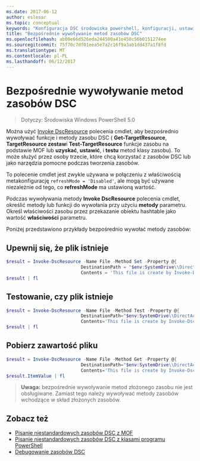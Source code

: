 ```yaml
---
ms.date: 2017-06-12
author: eslesar
ms.topic: conceptual
keywords: "Konfiguracja DSC środowiska powershell, konfiguracji, ustawienia"
title: "Bezpośrednie wywoływanie metod zasobów DSC"
ms.openlocfilehash: ab00e66d526eda244500a41e450c56b0151274ee
ms.sourcegitcommit: 75f70c7df01eea5e7a2c16f9a3ab1dd437a1f8fd
ms.translationtype: MT
ms.contentlocale: pl-PL
ms.lasthandoff: 06/12/2017
---
```

# <a name="calling-dsc-resource-methods-directly"></a>Bezpośrednie wywoływanie metod zasobów DSC

>Dotyczy: Środowiska Windows PowerShell 5.0

Można użyć [Invoke DscResource](https://technet.microsoft.com/en-us/library/mt517869.aspx) polecenia cmdlet, aby bezpośrednio wywoływać funkcje i metody zasobu DSC ( **Get-TargetResource**, **TargetResource zestaw**i  **Test-TargetResource** funkcje zasobu na podstawie MOF lub **uzyskać**, **ustawić**, i **testu** metod klasy zasobu). To może służyć przez osoby trzecie, które chcą korzystać z zasobów DSC lub jako narzędzia pomocne podczas tworzenia zasobów. 

To polecenie cmdlet jest zwykle używana w połączeniu z właściwością metakonfigurację `refreshMode = 'Disabled'`, ale mogą być używane niezależnie od tego, co **refreshMode** ma ustawioną wartość.

Podczas wywoływania metody **Invoke DscResource** polecenia cmdlet, określić metody lub funkcji do wywołania przy użyciu **metody** parametru. Określ właściwości zasobu przez przekazanie obiektu hashtable jako wartość **właściwości** parametru.

Poniżej przedstawiono przykłady bezpośrednio wywołać metody zasobów:

## <a name="ensure-a-file-is-present"></a>Upewnij się, że plik istnieje

```powershell
$result = Invoke-DscResource -Name File -Method Set -Property @{
                            DestinationPath = "$env:SystemDrive\\DirectAccess.txt";
                            Contents = 'This file is create by Invoke-DscResource'} -Verbose
$result | fl
```

## <a name="test-that-a-file-is-present"></a>Testowanie, czy plik istnieje

```powershell
$result = Invoke-DscResource -Name File -Method Test -Property @{
                            DestinationPath="$env:SystemDrive\\DirectAccess.txt";
                            Contents='This file is create by Invoke-DscResource'} -Verbose
$result | fl
```

## <a name="get-the-contents-of-file"></a>Pobierz zawartość pliku

```powershell
$result = Invoke-DscResource -Name File -Method Get -Property @{
                            DestinationPath="$env:SystemDrive\\DirectAccess.txt";
                            Contents='This file is create by Invoke-DscResource'} -Verbose
$result.ItemValue | fl
```

>**Uwaga:** bezpośrednie wywoływanie metod złożonego zasobu nie jest obsługiwane. Zamiast tego należy wywoływać metody zasobów wchodzące w skład złożonych zasobów.

## <a name="see-also"></a>Zobacz też
- [Pisanie niestandardowych zasobów DSC z MOF](authoringResourceMOF.md) 
- [Pisanie niestandardowych zasobów DSC z klasami programu PowerShell](authoringResourceClass.md)
- [Debugowanie zasobów DSC](debugResource.md)

